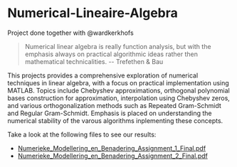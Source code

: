 # Numerical-Lineaire-Algebra

Project done together with @wardkerkhofs

> Numerical linear algebra is really function analysis, but with the emphasis always on practical algorithmic ideas rather then mathematical technicalities. -- Trefethen & Bau

This projects provides a comprehensive exploration of numerical techniques in linear algebra, with a focus on practical implementation using MATLAB. Topics include Chebyshev approximations, orthogonal polynomial bases construction for approximation, interpolation using Chebyshev zeros, and various orthogonalization methods such as Repeated Gram-Schmidt and Regular Gram-Schmidt. Emphasis is placed on understanding the numerical stability of the varous algorithms inplementing these concepts.

Take a look at the following files to see our results: 
- [Numerieke_Modellering_en_Benadering_Assignment_1_Final.pdf](Numerieke_Modellering_en_Benadering_Assignment_1_Final.pdf)
- [Numerieke_Modellering_en_Benadering_Assignment_2_Final.pdf](Numerieke_Modellering_en_Benadering_Assignment_2_Final.pdf)

